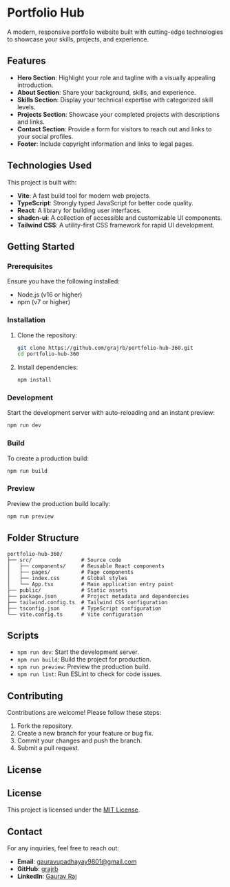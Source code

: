 # Portfolio Hub

A modern, responsive portfolio website built with cutting-edge technologies to showcase your skills, projects, and experience.

## Features

- **Hero Section**: Highlight your role and tagline with a visually appealing introduction.
- **About Section**: Share your background, skills, and experience.
- **Skills Section**: Display your technical expertise with categorized skill levels.
- **Projects Section**: Showcase your completed projects with descriptions and links.
- **Contact Section**: Provide a form for visitors to reach out and links to your social profiles.
- **Footer**: Include copyright information and links to legal pages.

## Technologies Used

This project is built with:

- **Vite**: A fast build tool for modern web projects.
- **TypeScript**: Strongly typed JavaScript for better code quality.
- **React**: A library for building user interfaces.
- **shadcn-ui**: A collection of accessible and customizable UI components.
- **Tailwind CSS**: A utility-first CSS framework for rapid UI development.

## Getting Started

### Prerequisites

Ensure you have the following installed:

- Node.js (v16 or higher)
- npm (v7 or higher)

### Installation

1. Clone the repository:

   ```bash
   git clone https://github.com/grajrb/portfolio-hub-360.git
   cd portfolio-hub-360
   ```

2. Install dependencies:

   ```bash
   npm install
   ```

### Development

Start the development server with auto-reloading and an instant preview:

```bash
npm run dev
```

### Build

To create a production build:

```bash
npm run build
```

### Preview

Preview the production build locally:

```bash
npm run preview
```

## Folder Structure

```
portfolio-hub-360/
├── src/                # Source code
│   ├── components/     # Reusable React components
│   ├── pages/          # Page components
│   ├── index.css       # Global styles
│   └── App.tsx         # Main application entry point
├── public/             # Static assets
├── package.json        # Project metadata and dependencies
├── tailwind.config.ts  # Tailwind CSS configuration
├── tsconfig.json       # TypeScript configuration
└── vite.config.ts      # Vite configuration
```

## Scripts

- `npm run dev`: Start the development server.
- `npm run build`: Build the project for production.
- `npm run preview`: Preview the production build.
- `npm run lint`: Run ESLint to check for code issues.

## Contributing

Contributions are welcome! Please follow these steps:

1. Fork the repository.
2. Create a new branch for your feature or bug fix.
3. Commit your changes and push the branch.
4. Submit a pull request.

## License

## License

This project is licensed under the [MIT License](./LICENSE).

## Contact

For any inquiries, feel free to reach out:

- **Email**: gauravupadhayay9801@gmail.com
- **GitHub**: [grajrb](https://github.com/grajrb)
- **LinkedIn**: [Gaurav Raj](https://www.linkedin.com/in/gaurav-raj1/)